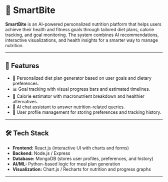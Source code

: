 # 🥗 SmartBite

**SmartBite** is an AI-powered personalized nutrition platform that helps users achieve their health and fitness goals through tailored diet plans, calorie tracking, and goal monitoring. The system combines AI recommendations, interactive visualizations, and health insights for a smarter way to manage nutrition.  

---

## 🚀 Features
- 🥘 Personalized diet plan generator based on user goals and dietary preferences.  
- 📊 Goal tracking with visual progress bars and estimated timelines.  
- 🔢 Calorie estimator with macronutrient breakdown and healthier alternatives.  
- 🤖 AI chat assistant to answer nutrition-related queries.  
- 👤 User profile management for storing preferences and tracking history.  

---

## 🛠️ Tech Stack
- **Frontend:** React.js (interactive UI with charts and forms)  
- **Backend:** Node.js / Express  
- **Database:** MongoDB (stores user profiles, preferences, and history)  
- **AI/ML:** Python-based logic for meal plan generation  
- **Visualization:** Chart.js / Recharts for nutrition and progress graphs  

---


